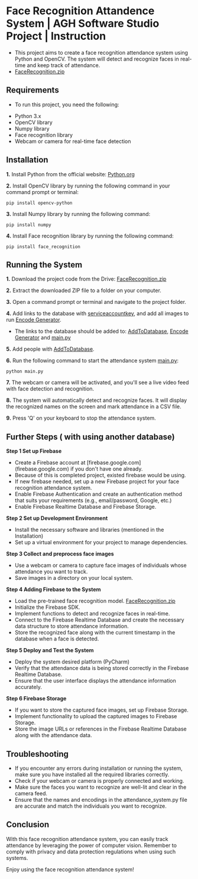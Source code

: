 # Face Recognition Attandence System  | AGH Software Studio Project | Instruction 
- This project aims to create a face recognition attendance system using Python and OpenCV. The system will detect and recognize faces in real-time and keep track of attendance.
-  [FaceRecognition.zip](https://drive.google.com/file/d/1H5VArBx0FVuSUGGIQmN7Hvn5l0OB6fka/view)

## Requirements
- To run this project, you need the following:
* Python 3.x
* OpenCV library
* Numpy library
* Face recognition library
* Webcam or camera for real-time face detection

## Installation
**1.** Install Python from the official website: [Python.org](https://www.python.org/)

**2.** Install OpenCV library by running the following command in your command prompt or terminal:
```pyhton
pip install opencv-python
```

**3.** Install Numpy library by running the following command:
```pyhton
pip install numpy
```

**4.** Install Face recognition library by running the following command:
```pyhton
pip install face_recognition
```


## Running the System
**1.** Download the project code from the Drive: [FaceRecognition.zip](https://drive.google.com/file/d/1H5VArBx0FVuSUGGIQmN7Hvn5l0OB6fka/view)

**2.** Extract the downloaded ZIP file to a folder on your computer.

**3.** Open a command prompt or terminal and navigate to the project folder.

**4.** Add links to the database with [serviceaccountkey](https://github.com/Etutku/SS2023_Ko_Kuczera_Gayda_SpreadSheet/blob/main/FaceRecognitionAttandanceSysytem/serviceAccountKey.json), and add all images to run [Encode Generator](https://github.com/Etutku/SS2023_Ko_Kuczera_Gayda_SpreadSheet/blob/main/FaceRecognitionAttandanceSysytem/EncodeGenerator.py). 
 - The links to the database should be added to: [AddToDatabase](https://github.com/Etutku/SS2023_Ko_Kuczera_Gayda_SpreadSheet/blob/main/FaceRecognitionAttandanceSysytem/AddDataToDatabase.py), [Encode Generator](https://github.com/Etutku/SS2023_Ko_Kuczera_Gayda_SpreadSheet/blob/main/FaceRecognitionAttandanceSysytem/EncodeGenerator.py) and [main.py](https://github.com/Etutku/SS2023_Ko_Kuczera_Gayda_SpreadSheet/blob/main/FaceRecognitionAttandanceSysytem/main.py)

**5.** Add people with [AddToDatabase](https://github.com/Etutku/SS2023_Ko_Kuczera_Gayda_SpreadSheet/blob/main/FaceRecognitionAttandanceSysytem/AddDataToDatabase.py).

**6.** Run the following command to start the attendance system [main.py](https://github.com/Etutku/SS2023_Ko_Kuczera_Gayda_SpreadSheet/blob/main/FaceRecognitionAttandanceSysytem/main.py):
```pyhton
python main.py
```
**7.** The webcam or camera will be activated, and you'll see a live video feed with face detection and recognition.

**8.** The system will automatically detect and recognize faces. It will display the recognized names on the screen and mark attendance in a CSV file.

**9.** Press 'Q' on your keyboard to stop the attendance system.

## Further Steps  ( with using another database)
**Step 1 Set up Firebase**
* Create a Firebase account at [firebase.google.com] (firebase.google.com) if you don't have one already.
* Because of this is completed project, existed firebase would be using.
* If new firebase needed, set up a new Firebase project for your face recognition attendance system.
* Enable Firebase Authentication and create an authentication method that suits your requirements (e.g., email/password, Google, etc.)
* Enable Firebase Realtime Database and Firebase Storage.

**Step 2 Set up Development Environment**
* Install the necessary software and libraries (mentioned in  the Installation)
* Set up a virtual environment for your project to manage dependencies.

**Step 3 Collect and preprocess face images**
* Use a webcam or camera to capture face images of individuals whose attendance you want to track.
* Save  images in a directory on your local system.

**Step 4 Adding Firebase to the System**
* Load the pre-trained face recognition model. [FaceRecognition.zip](https://drive.google.com/file/d/1H5VArBx0FVuSUGGIQmN7Hvn5l0OB6fka/view)
* Initialize the Firebase SDK.
*  Implement functions to detect and recognize faces in real-time.
* Connect to the Firebase Realtime Database and create the necessary data structure to store attendance information.
* Store the recognized face along with the current timestamp in the database when a face is detected.

**Step 5 Deploy and Test the System**
* Deploy the system desired platform  (PyCharm)
* Verify that the attendance data is being stored correctly in the Firebase Realtime Database.
* Ensure that the user interface displays the attendance information accurately.

**Step 6 Firebase Storage** 
* If you want to store the captured face images, set up Firebase Storage.
* Implement functionality to upload the captured images to Firebase Storage.
* Store the image URLs or references in the Firebase Realtime Database along with the attendance data.

## Troubleshooting
- If you encounter any errors during installation or running the system, make sure you have installed all the required libraries correctly.
- Check if your webcam or camera is properly connected and working.
- Make sure the faces you want to recognize are well-lit and clear in the camera feed.
- Ensure that the names and encodings in the attendance_system.py file are accurate and match the individuals you want to recognize.

## Conclusion 
With this face recognition attendance system, you can easily track attendance by leveraging the power of computer vision. Remember to comply with privacy and data protection regulations when using such systems.

Enjoy using the face recognition attendance system!
